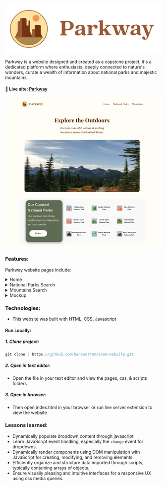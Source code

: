 <!-- # Parkway  -->
<img src="./images/ParkwayLogo.svg"  />

Parkway is a website designed and created as a capstone project, it's a dedicated platform where enthusiasts, deeply connected to nature's wonders, curate a wealth of information about national parks and majestic mountains. 

#### 🔗 Live site: [ Parkway](https://nationalparkway.netlify.app/)
<img src="./images/mainHome.png"  />

### Features:

Parkway website pages include:

<details>
  <summary>Home</summary>
  <img src="./images/homePage.png"  />

</details>
<details>
  <summary>National Parks Search</summary>
  <img src="./images/nationalPage.png"  />
     <p>Users have the ability to navigate effortlessly through a curated array of national parks using intuitive dropdown boxes. Choose to either showcase all parks from a comprehensive array of objects or refine your search by location and park type for a tailored exploration. </p>
</details>
<details>
  <summary>Mountains Search</summary>
   <img src="./images/mountainsPage.png"  />
        <p>Users have the ability to select an option of their desired mountain from a user-friendly dropdown box, revealing detailed information about the chosen mountain.</p>
</details>
<details>
  <summary>Mockup</summary>
   <img src="./images/plan.png"  />
        <p>This project was carefully thought out and designed with a wireframe to ensure efficient project planning and coding execution.</p>
</details>

### Technologies:
   - This website was built with HTML, CSS, Javascript

#### Run Locally:

##### 1. Clone project:

```javascript
git clone : https://github.com/hansontram/ecom-website.git
```

##### 2. Open in text editor:

- Open the file in your text editor and view the pages, css, & scripts folders
##### 3. Open in browser:

- Then open index.html in your browser or run live server extension to view the website


### Lessons learned:
   - Dynamically populate dropdown content through javascript
   - Learn JavaScript event handling, especially the `change` event for dropdowns.
   - Dynamically render components using DOM manipulation with JavaScript for creating, modifying, and removing elements.
   - Efficiently organize and structure data imported through scripts, typically containing arrays of objects.
   - Ensure visually pleasing and intuitive interfaces for a responsive UX using css media queries.

